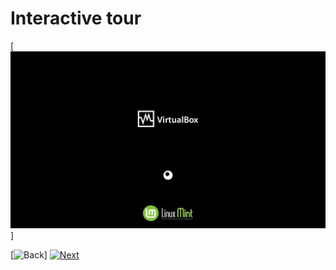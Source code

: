 # Interactive tour

[![Panel style](../img/1_boot.png)]

[![Back](../img/button_back_1)]
[![Next](../img/button_next_2)](https://github.com/pl453s/linux-mint-gnome/blob/main/tour/2_gdm3.md)
